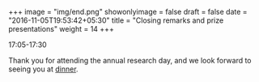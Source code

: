 +++
image = "img/end.png"
showonlyimage = false
draft = false
date = "2016-11-05T19:53:42+05:30"
title = "Closing remarks and prize presentations"
weight = 14
+++

17:05-17:30
<!--more-->

Thank you for attending the annual research day, and we look forward to seeing you at [dinner](https://spirit-of-duthie.github.io/public/contact/).
